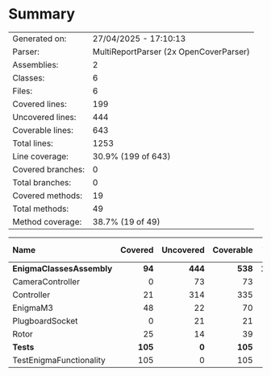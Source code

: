 ﻿# Summary
|||
|:---|:---|
| Generated on: | 27/04/2025 - 17:10:13 |
| Parser: | MultiReportParser (2x OpenCoverParser) |
| Assemblies: | 2 |
| Classes: | 6 |
| Files: | 6 |
| Covered lines: | 199 |
| Uncovered lines: | 444 |
| Coverable lines: | 643 |
| Total lines: | 1253 |
| Line coverage: | 30.9% (199 of 643) |
| Covered branches: | 0 |
| Total branches: | 0 |
| Covered methods: | 19 |
| Total methods: | 49 |
| Method coverage: | 38.7% (19 of 49) |

|**Name**|**Covered**|**Uncovered**|**Coverable**|**Total**|**Line coverage**|**Covered**|**Total**|**Branch coverage**|**Covered**|**Total**|**Method coverage**|
|:---|---:|---:|---:|---:|---:|---:|---:|---:|---:|---:|---:|
|**EnigmaClassesAssembly**|**94**|**444**|**538**|**1007**|**17.4%**|**0**|**0**|****|**12**|**42**|**28.5%**|
|CameraController|0|73|73|124|0%|0|0||0|8|0%|
|Controller|21|314|335|635|6.2%|0|0||3|15|20%|
|EnigmaM3|48|22|70|124|68.5%|0|0||4|6|66.6%|
|PlugboardSocket|0|21|21|40|0%|0|0||0|5|0%|
|Rotor|25|14|39|84|64.1%|0|0||5|8|62.5%|
|**Tests**|**105**|**0**|**105**|**246**|**100%**|**0**|**0**|****|**7**|**7**|**100%**|
|TestEnigmaFunctionality|105|0|105|246|100%|0|0||7|7|100%|
